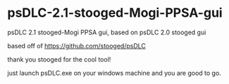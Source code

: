 # psDLC-2.1-stooged-Mogi-PPSA-gui
psDLC 2.1 stooged-Mogi PPSA gui, based on psDLC 2.0 stooged gui


based off of https://github.com/stooged/psDLC

thank you stooged for the cool tool!

just launch psDLC.exe on your windows machine and you are good to go.
